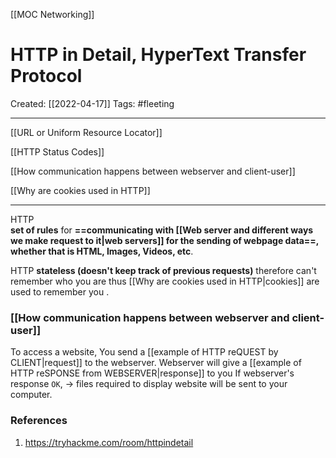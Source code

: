 [[MOC Networking]]

# HTTP in Detail, HyperText Transfer Protocol
Created:  [[2022-04-17]]
Tags: #fleeting 

---
[[URL or Uniform Resource Locator]]

[[HTTP Status Codes]]

[[How communication happens between webserver and client-user]]

[[Why are cookies used in HTTP]]

---
HTTP  
**set of rules** for **==communicating with [[Web server and different ways we make request to it|web servers]] for the sending of webpage data==, whether that is HTML, Images, Videos, etc**. 


HTTP
**stateless (doesn't keep track of previous requests)** 
therefore can't remember who you are 
thus [[Why are cookies used in HTTP|cookies]] are used to remember you .


### [[How communication happens between webserver and client-user]]
To access a website, 
You send a [[example of HTTP reQUEST by CLIENT|request]] to the webserver. 
Webserver will give a [[example of HTTP reSPONSE from WEBSERVER|response]] to you 
If webserver's response `OK`, 
-> files required to display website will be sent to your computer. 













### References
1. https://tryhackme.com/room/httpindetail
